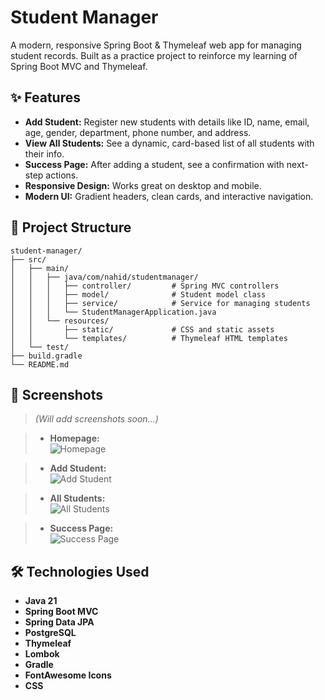 # Student Manager

A modern, responsive Spring Boot & Thymeleaf web app for managing student records. Built as a practice project to reinforce my learning of Spring Boot MVC and Thymeleaf.


## ✨ Features

- **Add Student:** Register new students with details like ID, name, email, age, gender, department, phone number, and address.
- **View All Students:** See a dynamic, card-based list of all students with their info.
- **Success Page:** After adding a student, see a confirmation with next-step actions.
- **Responsive Design:** Works great on desktop and mobile.
- **Modern UI:** Gradient headers, clean cards, and interactive navigation.



## 📂 Project Structure

```
student-manager/
├── src/
│   ├── main/
│   │   ├── java/com/nahid/studentmanager/
│   │   │   ├── controller/         # Spring MVC controllers
│   │   │   ├── model/              # Student model class
│   │   │   ├── service/            # Service for managing students
│   │   │   └── StudentManagerApplication.java
│   │   └── resources/
│   │       ├── static/             # CSS and static assets
│   │       └── templates/          # Thymeleaf HTML templates
│   └── test/
├── build.gradle
└── README.md
```

[//]: # (---)

[//]: # ()
[//]: # (## 🖼️ Adding Images to the README)

[//]: # ()
[//]: # (To add images &#40;e.g., screenshots&#41; to your README:)

[//]: # ()
[//]: # (1. Place your image in the repository &#40;e.g., in a folder called `images/`&#41;.)

[//]: # (2. Reference it in markdown like this:)

[//]: # ()
[//]: # (```markdown)

[//]: # (![Screenshot]&#40;images/screenshot-homepage.png&#41;)

[//]: # (```)

[//]: # ()
[//]: # (**Example:**)

[//]: # ()
[//]: # (![Student Manager Homepage]&#40;images/screenshot-homepage.png&#41;)



## 📸 Screenshots

[//]: # (> *&#40;Add your own screenshots here!&#41;*)
> *(Will add screenshots soon...)*

> - **Homepage:**  
  ![Homepage](images/screenshot-homepage.png)

> - **Add Student:**  
  ![Add Student](images/screenshot-add-student.png)

> - **All Students:**  
  ![All Students](images/screenshot-all-students.png)

> - **Success Page:**  
  ![Success Page](images/screenshot-success.png)



## 🛠️ Technologies Used

- **Java 21**
- **Spring Boot MVC**
- **Spring Data JPA**
- **PostgreSQL**
- **Thymeleaf**
- **Lombok**
- **Gradle**
- **FontAwesome Icons**
- **CSS**



[//]: # (## 🙏 Acknowledgements)

[//]: # ()
[//]: # (- Inspired by modern web dashboards and admin panels.)

[//]: # (- Thanks to [FontAwesome]&#40;https://fontawesome.com/&#41; for the icons.)

[//]: # ()
[//]: # (---)
